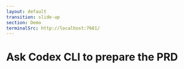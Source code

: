 ```yaml
---
layout: default
transition: slide-up
section: Demo
terminalSrc: http://localhost:7681/
---
```


# Ask Codex CLI to prepare the PRD

<TtydFrame
class="mt-8 max-w-186 h-103"
:src="$frontmatter.terminalSrc"
/>
